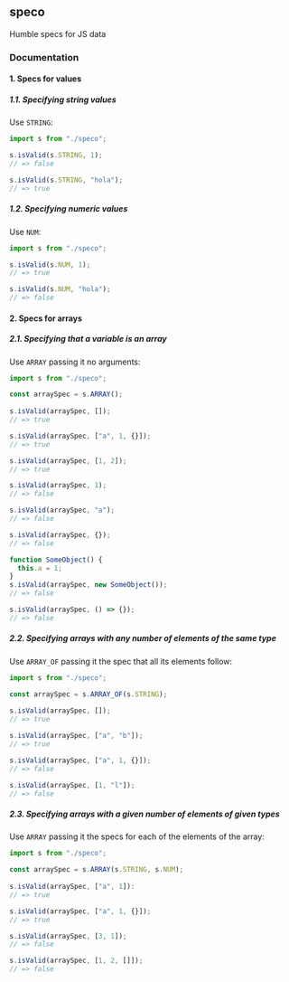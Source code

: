 ## speco

Humble specs for JS data


### Documentation

#### 1. Specs for values

##### 1.1. Specifying string values

Use `STRING`:

```js
import s from "./speco";

s.isValid(s.STRING, 1);
// => false

s.isValid(s.STRING, "hola");
// => true
```

##### 1.2. Specifying numeric values

Use `NUM`:

```js
import s from "./speco";

s.isValid(s.NUM, 1);
// => true

s.isValid(s.NUM, "hola");
// => false
```

#### 2. Specs for arrays

##### 2.1. Specifying that a variable is an array

Use `ARRAY` passing it no arguments:

```js
import s from "./speco";

const arraySpec = s.ARRAY();
 
s.isValid(arraySpec, []);
// => true

s.isValid(arraySpec, ["a", 1, {}]);
// => true

s.isValid(arraySpec, [1, 2]);
// => true

s.isValid(arraySpec, 1);
// => false

s.isValid(arraySpec, "a");
// => false

s.isValid(arraySpec, {});
// => false

function SomeObject() {
  this.a = 1;
}
s.isValid(arraySpec, new SomeObject());
// => false

s.isValid(arraySpec, () => {});
// => false
```

##### 2.2. Specifying arrays with any number of elements of the same type

Use `ARRAY_OF` passing it the spec that all its elements follow:

```js
import s from "./speco";

const arraySpec = s.ARRAY_OF(s.STRING);
 
s.isValid(arraySpec, []);
// => true

s.isValid(arraySpec, ["a", "b"]);
// => true

s.isValid(arraySpec, ["a", 1, {}]);
// => false

s.isValid(arraySpec, [1, "l"]);
// => false
```

##### 2.3. Specifying arrays with a given number of elements of given types

Use `ARRAY` passing it the specs for each of the elements of the array:

```js
import s from "./speco";

const arraySpec = s.ARRAY(s.STRING, s.NUM);
 
s.isValid(arraySpec, ["a", 1]):
// => true

s.isValid(arraySpec, ["a", 1, {}]);
// => true

s.isValid(arraySpec, [3, 1]);
// => false

s.isValid(arraySpec, [1, 2, []]);
// => false
```


